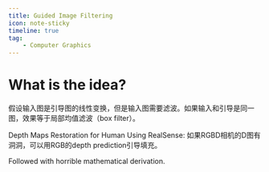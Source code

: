 ```yaml
---
title: Guided Image Filtering
icon: note-sticky
timeline: true
tag:
    - Computer Graphics
---
```


# What is the idea?

假设输入图是引导图的线性变换，但是输入图需要滤波。如果输入和引导是同一图，效果等于局部均值滤波（box filter）。

Depth Maps Restoration for Human Using RealSense: 如果RGBD相机的D图有洞洞，可以用RGB的depth prediction引导填充。

Followed with horrible mathematical derivation.

<PDF src="https://people.csail.mit.edu/kaiming/publications/eccv10guidedfilter.pdf" />
